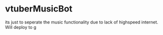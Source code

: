 # vtuberMusicBot
its just to seperate the music functionality due to lack of highspeed internet. Will deploy to g

